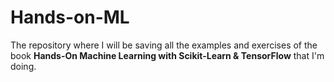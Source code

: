 # Hands-on-ML
The repository where I will be saving all the examples and exercises of the book **Hands-On Machine Learning with Scikit-Learn &amp; TensorFlow** that I'm doing.
